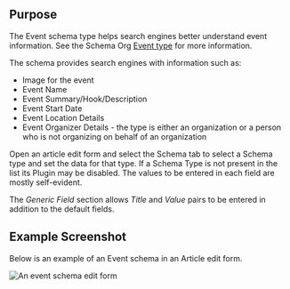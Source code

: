 <!-- Filename: J5.x:Schema_org/Type_Event_-_Using_Event_Plugin / Display title: Schema.org - Event -->

## Purpose

The Event schema type helps search engines better understand event information. See the Schema Org [Event type](https://schema.org/Event) for more information.

The schema provides search engines with information such as:

- Image for the event
- Event Name
- Event Summary/Hook/Description
- Event Start Date
- Event Location Details
- Event Organizer Details - the type is either an organization or a person who is not organizing on behalf of an organization

Open an article edit form and select the Schema tab to select a Schema type and set the data for that type. If a Schema Type is not present in the list its Plugin may be disabled. The values to be entered in each field are mostly self-evident.

The *Generic Field* section allows *Title* and *Value* pairs to be entered in addition to the default fields.

## Example Screenshot

Below is an example of an Event schema in an Article edit form.

![An event schema edit form](../../../en/images/schemas/edit-schema-event.png)
